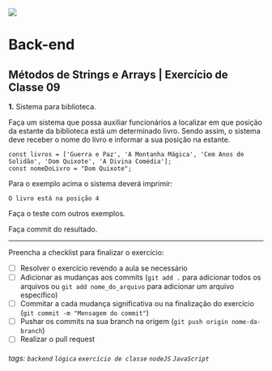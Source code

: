 ![](https://i.imgur.com/xG74tOh.png)

# Back-end

## Métodos de Strings e Arrays | Exercício de Classe 09

**1.** Sistema para biblioteca.

Faça um sistema que possa auxiliar funcionários a localizar em que posição da estante da biblioteca está um determinado livro. Sendo assim, o sistema deve receber o nome do livro e informar a sua posição na estante.

```javascript=
const livros = ['Guerra e Paz', 'A Montanha Mágica', 'Cem Anos de Solidão', 'Dom Quixote', 'A Divina Comédia'];
const nomeDoLivro = "Dom Quixote";
```

Para o exemplo acima o sistema deverá imprimir:

```
O livro está na posição 4
```

Faça o teste com outros exemplos.

Faça commit do resultado.

---

Preencha a checklist para finalizar o exercício:

-   [ ] Resolver o exercício revendo a aula se necessário
-   [ ] Adicionar as mudanças aos commits (`git add .` para adicionar todos os arquivos ou `git add nome_do_arquivo` para adicionar um arquivo específico)
-   [ ] Commitar a cada mudança significativa ou na finalização do exercício (`git commit -m "Mensagem do commit"`)
-   [ ] Pushar os commits na sua branch na origem (`git push origin nome-da-branch`)
-   [ ] Realizar o pull request

###### tags: `backend` `lógica` `exercício de classe` `nodeJS` `JavaScript`

